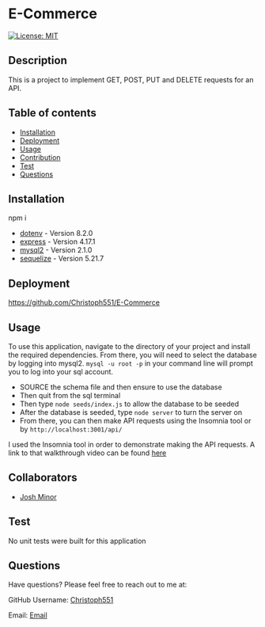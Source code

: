 # E-Commerce

  [![License: MIT](https://img.shields.io/badge/License-MIT-yellow.svg)](https://opensource.org/licenses/MIT)

## Description

This is a project to implement GET, POST, PUT and DELETE requests for an API. 

## Table of contents

- [Installation](#Insallation)
- [Deployment](#Deployment)
- [Usage](#Usage)
- [Contribution](#Contributing)
- [Test](#Test)
- [Questions](#Questions)

## Installation

npm i
- [dotenv](https://www.npmjs.com/package/dotenv) - Version 8.2.0
- [express](https://www.npmjs.com/package/express) - Version 4.17.1
- [mysql2](https://www.npmjs.com/package/mysql2) - Version 2.1.0
- [sequelize](https://www.npmjs.com/package/sequelize) - Version 5.21.7

## Deployment

https://github.com/Christoph551/E-Commerce

## Usage

To use this application, navigate to the directory of your project and install the required dependencies. From there, you will need to select the database by logging into mysql2. `mysql -u root -p` in your command line will prompt you to log into your sql account. 

- SOURCE the schema file and then ensure to use the database
- Then quit from the sql terminal
- Then type `node seeds/index.js` to allow the database to be seeded
- After the database is seeded, type `node server` to turn the server on
- From there, you can then make API requests using the Insomnia tool or by `http://localhost:3001/api/`

I used the Insomnia tool in order to demonstrate making the API requests. A link to that walkthrough video can be found [here](https://drive.google.com/file/d/1wVoWQOtGp7qpjpL5nxG_F6zOy8B_R3b8/view?usp=share_link)

## Collaborators

- [Josh Minor](https://github.com/jminor90)

## Test

No unit tests were built for this application

## Questions

Have questions? Please feel free to reach out to me at:

GitHub Username: [Christoph551](https://github.com/Christoph551)

Email: [Email](mailto:christophersimmonds551@gmail.com)